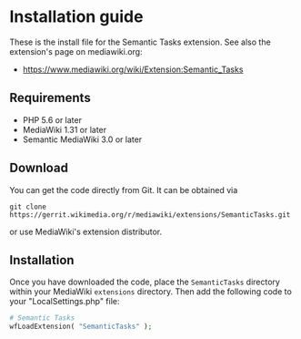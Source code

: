 # Installation guide

These is the install file for the Semantic Tasks extension. See also
the extension's page on mediawiki.org:

* https://www.mediawiki.org/wiki/Extension:Semantic_Tasks

## Requirements

 - PHP 5.6 or later
 - MediaWiki 1.31  or later
 - Semantic MediaWiki 3.0 or later

## Download

You can get the code directly from Git. It can be obtained via

`git clone https://gerrit.wikimedia.org/r/mediawiki/extensions/SemanticTasks.git`

or use MediaWiki's extension distributor.

## Installation

Once you have downloaded the code, place the `SemanticTasks` directory within your MediaWiki
`extensions` directory. Then add the following code to your "LocalSettings.php" file:

```php
# Semantic Tasks
wfLoadExtension( "SemanticTasks" );
